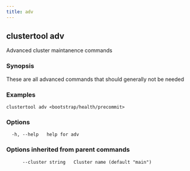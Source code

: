 ```yaml
---
title: adv
---
```

## clustertool adv

Advanced cluster maintanence commands

### Synopsis

These are all advanced commands that should generally not be needed

### Examples

```
clustertool adv <bootstrap/health/precommit>
```

### Options

```
  -h, --help   help for adv
```

### Options inherited from parent commands

```
      --cluster string   Cluster name (default "main")
```
